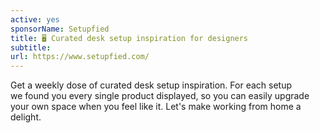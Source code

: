 ```yaml
---
active: yes
sponsorName: Setupfied
title: 🖥 Curated desk setup inspiration for designers
subtitle: 
url: https://www.setupfied.com/
---
```


Get a weekly dose of curated desk setup inspiration. For each setup we found you every single product displayed, so you can easily upgrade your own space when you feel like it. Let's make working from home a delight.